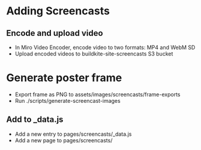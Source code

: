 # Adding Screencasts

## Encode and upload video
* In Miro Video Encoder, encode video to two formats: MP4 and WebM SD
* Upload encoded videos to buildkite-site-screencasts S3 bucket

# Generate poster frame
* Export frame as PNG to assets/images/screencasts/frame-exports
* Run ./scripts/generate-screencast-images

## Add to _data.js
* Add a new entry to pages/screencasts/_data.js
* Add a new page to pages/screencasts/